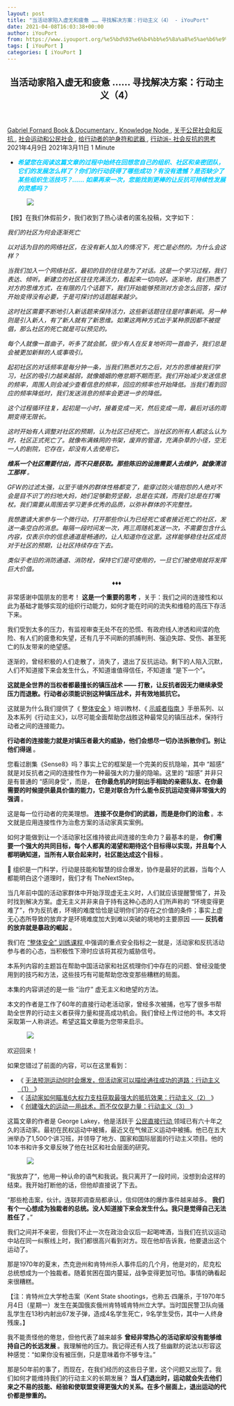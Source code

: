 ```yaml
---
layout: post
title: "当活动家陷入虚无和疲惫 …… 寻找解决方案：行动主义（4） - iYouPort"
date: 2021-04-08T16:03:38+00:00
author: iYouPort
from: https://www.iyouport.org/%e5%bd%93%e6%b4%bb%e5%8a%a8%e5%ae%b6%e9%99%b7%e5%85%a5%e8%99%9a%e6%97%a0%e5%92%8c%e7%96%b2%e6%83%ab-%e5%af%bb%e6%89%be%e8%a7%a3%e5%86%b3%e6%96%b9%e6%a1%88%ef%bc%9a%e8%a1%8c/
tags: [ iYouPort ]
categories: [ iYouPort ]
---
```


<article class="post-15723 post type-post status-publish format-standard has-post-thumbnail hentry category-book-documentary category-knowledge-node category-45 category-32 category-67 category-33 tag-activism tag-direct-action tag-resistance tag-social-engineering tag-technique" id="post-15723">
 <header class="entry-header">
  <h1 class="entry-title">
   当活动家陷入虚无和疲惫 …… 寻找解决方案：行动主义（4）
  </h1>
 </header>
 <div class="entry-meta">
  <span class="byline">
   <a href="https://www.iyouport.org/author/gabrielfornard/" rel="author" title="由Gabriel Fornard发布">
    Gabriel Fornard
   </a>
  </span>
  <span class="cat-links">
   <a href="https://www.iyouport.org/category/book-documentary/" rel="category tag">
    Book &amp; Documentary
   </a>
   ,
   <a href="https://www.iyouport.org/category/knowledge-node/" rel="category tag">
    Knowledge Node
   </a>
   ,
   <a href="https://www.iyouport.org/category/%e5%85%b3%e4%ba%8e%e5%85%ac%e6%b0%91%e7%a4%be%e4%bc%9a%e5%92%8c%e5%8f%8d%e6%8a%97/" rel="category tag">
    关于公民社会和反抗
   </a>
   ,
   <a href="https://www.iyouport.org/category/%e7%a4%be%e4%bc%9a%e8%bf%90%e5%8a%a8%e5%92%8c%e5%85%ac%e6%b0%91%e7%a4%be%e4%bc%9a/" rel="category tag">
    社会运动和公民社会
   </a>
   ,
   <a href="https://www.iyouport.org/category/%e7%bb%99%e8%a1%8c%e5%8a%a8%e8%80%85%e7%9a%84%e6%8a%a4%e8%ba%ab%e7%ac%a6%e5%92%8c%e6%ad%a6%e5%99%a8/" rel="category tag">
    给行动者的护身符和武器
   </a>
   ,
   <a href="https://www.iyouport.org/category/%e8%a1%8c%e5%8a%a8%e6%b4%be-%e7%a4%be%e4%bc%9a%e5%8f%8d%e6%8a%97%e7%9a%84%e6%80%9d%e8%80%83/" rel="category tag">
    行动派- 社会反抗的思考
   </a>
  </span>
  <span class="published-on">
   <time class="entry-date published" datetime="2021-04-09T00:03:38+08:00">
    2021年4月9日
   </time>
   <time class="updated" datetime="2021-03-11T17:19:54+08:00">
    2021年3月11日
   </time>
  </span>
  <span class="word-count">
   1 Minute
  </span>
 </div>
 <div class="entry-content">
  <ul>
   <li class="graf graf--p">
    <span style="color: #00ccff;">
     <em>
      <strong>
       希望您在阅读这篇文章的过程中始终在回想您自己的组织、社区和亲密团队，它们的发展怎么样了？你们的行动获得了哪些成功？有没有遗憾？是否缺少了某些组织生活技巧？…… 如果再来一次，您能找到更棒的让反抗可持续性发展的灵感吗？
      </strong>
     </em>
    </span>
   </li>
  </ul>
  <figure class="graf graf--figure">
   <img class="graf-image aligncenter jetpack-lazy-image" data-height="667" data-image-id="0*9wqk1vlBnDVxT3y3" data-lazy-src="https://cdn-images-1.medium.com/max/1067/0*9wqk1vlBnDVxT3y3?is-pending-load=1" data-width="1000" src="https://cdn-images-1.medium.com/max/1067/0*9wqk1vlBnDVxT3y3" srcset="data:image/gif;base64,R0lGODlhAQABAIAAAAAAAP///yH5BAEAAAAALAAAAAABAAEAAAIBRAA7"/>
   <noscript>
    <img class="graf-image aligncenter" data-height="667" data-image-id="0*9wqk1vlBnDVxT3y3" data-width="1000" src="https://cdn-images-1.medium.com/max/1067/0*9wqk1vlBnDVxT3y3"/>
   </noscript>
  </figure>
  <p class="graf graf--p">
   【按】在我们休假前夕，我们收到了热心读者的匿名投稿，文字如下：
  </p>
  <p class="graf graf--p">
   <em class="markup--em markup--p-em">
    我们的社区为何会逐渐死亡
   </em>
  </p>
  <p class="graf graf--p">
   <em class="markup--em markup--p-em">
    以对话为目的的网络社区，在没有新人加入的情况下，死亡是必然的。为什么会这样？
   </em>
  </p>
  <p class="graf graf--p">
   <em class="markup--em markup--p-em">
    当我们加入一个网络社区，最初的目的往往是为了对话。这是一个学习过程，我们表达、倾听。新建立的社区往往充满活力，看起来一切向好。逐渐地，我们熟悉了对方的思维方式，在有限的几个话题下，我们开始能够预测对方会怎么回答，探讨开始变得没有必要，于是可探讨的话题越来越少。
   </em>
  </p>
  <p class="graf graf--p">
   <em class="markup--em markup--p-em">
    这时社区需要不断地引入新话题来保持活力，这些新话题往往是时事新闻。另一种则是引入新人，有了新人就有了新思维。如果这两种方式出于某种原因都不被提倡，那么社区的死亡就是可以预见的。
   </em>
  </p>
  <p class="graf graf--p">
   <em class="markup--em markup--p-em">
    每个人就像一首曲子，听多了就会腻，很少有人在反复地听同一首曲子，我们总是会被更加新鲜的人或事吸引。
   </em>
  </p>
  <p class="graf graf--p">
   <em class="markup--em markup--p-em">
    起初社区的对话频率是每分钟一条，当我们熟悉对方之后，对方的思维被我们学习，社区的吸引力越来越弱，就像婚姻的倦怠期不期而至。我们开始减少发送信息的频率，周围人则会减少查看信息的频率，回应的频率也开始降低。当我们看到回应的频率降低时，我们发送消息的频率会更进一步的降低。
   </em>
  </p>
  <p class="graf graf--p">
   <em class="markup--em markup--p-em">
    这个过程循环往复，起初是一小时，接着变成一天，然后变成一周，最后对话的周期变得无限长。
   </em>
  </p>
  <p class="graf graf--p">
   <em class="markup--em markup--p-em">
    这时开始有人调整对社区的预期，认为社区已经死亡。当社区的所有人都这么认为时，社区正式死亡了。就像布满蛛网的书架，废弃的管道，充满杂草的小径，空无一人的剧院，它存在，却没有人去使用它。
   </em>
  </p>
  <p class="graf graf--p">
   <strong class="markup--strong markup--p-strong">
    <em class="markup--em markup--p-em">
     维系一个社区需要付出，而不只是获取。那些陈旧的设施需要人去维护，就像清洁工那样
    </em>
   </strong>
   <em class="markup--em markup--p-em">
    。
   </em>
  </p>
  <p class="graf graf--p">
   <em class="markup--em markup--p-em">
    GFW的过滤太强，以至于墙外的群体性格都变了，能穿过防火墙抱怨的人绝对不会是目不识丁的扫地大妈，她们足够勤劳坚毅，总是在实践，而我们总是在打嘴杖。我们需要从周围去学习更多优秀的品质，以弥补群体的不完整性。
   </em>
  </p>
  <p class="graf graf--p">
   <em class="markup--em markup--p-em">
    我想邀请大家参与一个微行动，打开那些你认为已经死亡或者接近死亡的社区，发送一条空白的消息。每隔一段时间发一次，两三周随机发送一次，不需要包含什么内容，仅表示你的信息通道是畅通的，让人知道你在这里。这样能够稳住社区成员对于社区的预期，让社区持续存在下去。
   </em>
  </p>
  <p class="graf graf--p">
   <em class="markup--em markup--p-em">
    类似于老旧的消防通道、消防栓，保持它们是可使用的，一旦它们被使用就将发挥巨大价值。
   </em>
  </p>
  <p class="graf graf--p" style="text-align: center;">
   ♦️♦️♦️
  </p>
  <p class="graf graf--p">
   非常感谢中国朋友的思考！
   <strong class="markup--strong markup--p-strong">
    这是一个重要的思考
   </strong>
   ，关于：我们之间的连接性和以此为基础才能够实现的组织行动能力，如何才能在时间的流失和维稳的高压下存活下来。
  </p>
  <p class="graf graf--p">
   我们受到太多的压力，有监视审查无处不在的恐慌、有政府线人渗透和间谍的危险、有人们的疲惫和失望，还有几乎不间断的抓捕判刑、强迫失踪、受伤、甚至死亡的队友带来的绝望感。
  </p>
  <p class="graf graf--p">
   逐渐的，曾经积极的人们走散了，消失了，退出了反抗运动。剩下的人陷入沉默，人们不知道接下来会发生什么，不知道谁值得信任，不知道谁 “是下一个”。
  </p>
  <p class="graf graf--p">
   <strong class="markup--strong markup--p-strong">
    这就是全世界的当权者都最擅长的镇压战术 —— 打散，让反抗者因无力继续承受压力而退散。行动者必须能识别这种镇压战术，并有效地抵抗它。
   </strong>
  </p>
  <p class="graf graf--p">
   这就是为什么我们提供了《
   <a href="https://www.iyouport.org/%e6%8a%97%e8%ae%ae%e4%b8%ad%e8%b0%a8%e9%98%b2%e5%b8%b8%e8%a7%81%e5%8d%b1%e9%99%a9%ef%bc%9a%e6%95%b4%e4%bd%93%e5%ae%89%e5%85%a8%ef%bc%8811%ef%bc%89-%e5%8d%8f%e4%bd%9c%e5%92%8c%e4%ba%92%e5%8a%a9/">
    整体安全
   </a>
   》培训教材、《
   <a href="https://www.iyouport.org/%e8%84%91%e8%a2%8b%e6%98%af%e4%ba%ba%e6%9c%80%e5%a4%a7%e7%9a%84%e5%bc%b1%e7%82%b9-%e4%ba%86%e8%a7%a3%e5%a4%b4%e7%9b%94%e5%92%8c%e4%bd%bf%e7%94%a8%e6%8a%80%e5%b7%a7%ef%bc%9a%e7%a4%ba%e5%a8%81/" rel="noopener" target="_blank">
    示威者指南
   </a>
   》手册系列、以及本系列《行动主义》，以尽可能全面帮助您战胜这种最常见的镇压战术，保持行动者之间的连接能力。
  </p>
  <p class="graf graf--p">
   <strong class="markup--strong markup--p-strong">
    行动者的连接能力就是对镇压者最大的威胁，他们会想尽一切办法拆散你们。别让他们得逞
   </strong>
   。
  </p>
  <p class="graf graf--p">
   您看过剧集《Sense8》吗？事实上它的框架是一个完美的反抗隐喻，其中 “超感” 就是对反抗者之间的连接性作为一种最强大的力量的隐喻。这里的 “超感” 并非只是有普通的 “感同身受”，而是，
   <strong class="markup--strong markup--p-strong">
    在你最危机的时刻出手相助的亲密队友、在你最需要的时候提供最具价值的能力，它是对联合为什么能令反抗运动变得非常强大的强调
   </strong>
   。
  </p>
  <p class="graf graf--p">
   这是每一位行动者的完美理想。
   <strong class="markup--strong markup--p-strong">
    连接不仅是你们的武器，而是是你们的治愈
   </strong>
   。本文就是应用连接性作为治愈方案的活动家真实案例。
  </p>
  <p class="graf graf--p">
   如何才能做到让一个活动家社区维持彼此间连接的生命力？最基本的是，
   <strong class="markup--strong markup--p-strong">
    你们需要一个强大的共同目标，每个人都真的渴望和期待这个目标得以实现，并且每个人都明确知道，当所有人联合起来时，社区能达成这个目标
   </strong>
   。
  </p>
  <p class="graf graf--p">
   📌 组织是一门科学，行动是技能和智慧的综合爆发，协作是最好的武器，当每个人都能明白这个道理时，我们才有 TheNextStep。
  </p>
  <p class="graf graf--p">
   当几年前中国的活动家群体中开始浮现虚无主义时，人们就应该提醒警惕了，并及时找到解决方案。虚无主义并非来自于持有这种心态的人们所声称的 “环境变得更难了”，作为反抗者，环境的难度恰恰是证明你们的存在之价值的条件；事实上虚无心态所导致的放弃才是环境难度加大到难以突破的境地的主要原因 ——
   <strong class="markup--strong markup--p-strong">
    反抗者的放弃就是暴政的崛起
   </strong>
   。
  </p>
  <p>
   我们在
   <a class="markup--anchor markup--p-anchor" data-href="https://www.iyouport.org/%e6%8a%97%e8%ae%ae%e4%b8%ad%e8%b0%a8%e9%98%b2%e5%b8%b8%e8%a7%81%e5%8d%b1%e9%99%a9%ef%bc%9a%e6%95%b4%e4%bd%93%e5%ae%89%e5%85%a8%ef%bc%8811%ef%bc%89-%e5%8d%8f%e4%bd%9c%e5%92%8c%e4%ba%92%e5%8a%a9/" href="https://www.iyouport.org/%e6%8a%97%e8%ae%ae%e4%b8%ad%e8%b0%a8%e9%98%b2%e5%b8%b8%e8%a7%81%e5%8d%b1%e9%99%a9%ef%bc%9a%e6%95%b4%e4%bd%93%e5%ae%89%e5%85%a8%ef%bc%8811%ef%bc%89-%e5%8d%8f%e4%bd%9c%e5%92%8c%e4%ba%92%e5%8a%a9/" rel="noopener" target="_blank">
    “整体安全” 训练课程
   </a>
   中强调的重点安全指标之一就是，活动家和反抗活动参与者的心态，当积极性下滑时应该将其视为威胁信号。
  </p>
  <p class="graf graf--p">
   本系列内容的主题旨在帮助中国活动家和社区梳理你们中存在的问题、曾经没能使用到的技巧和方法，这些技巧有可能帮助您改变那些糟糕的局面。
  </p>
  <p class="graf graf--p">
   本集的内容讲述的是一些 “治疗” 虚无主义和绝望的方法。
  </p>
  <p class="graf graf--p">
   本文的作者是工作了60年的直接行动老活动家，曾经多次被捕，也写了很多书帮助全世界的行动主义者获得力量和提高成功机会。我们曾经上传过他的书。本文将采取第一人称讲述。希望这篇文章能为您带来启示。
  </p>
  <figure class="graf graf--figure">
   <img class="graf-image aligncenter jetpack-lazy-image" data-height="667" data-image-id="0*PTT6OLZP79q65cOx" data-lazy-src="https://cdn-images-1.medium.com/max/1067/0*PTT6OLZP79q65cOx?is-pending-load=1" data-width="1000" src="https://cdn-images-1.medium.com/max/1067/0*PTT6OLZP79q65cOx" srcset="data:image/gif;base64,R0lGODlhAQABAIAAAAAAAP///yH5BAEAAAAALAAAAAABAAEAAAIBRAA7"/>
   <noscript>
    <img class="graf-image aligncenter" data-height="667" data-image-id="0*PTT6OLZP79q65cOx" data-width="1000" src="https://cdn-images-1.medium.com/max/1067/0*PTT6OLZP79q65cOx"/>
   </noscript>
  </figure>
  <p class="graf graf--p">
   欢迎回来！
  </p>
  <p class="graf graf--p">
   如果您错过了前面的内容，可以在这里看到：
  </p>
  <ul class="postList">
   <li class="graf graf--li">
    《
    <a class="markup--anchor markup--li-anchor" data-href="https://www.iyouport.org/%e6%97%a0%e6%b3%95%e9%a2%84%e6%b5%8b%e8%bf%90%e5%8a%a8%e4%bd%95%e6%97%b6%e4%bc%9a%e7%88%86%e5%8f%91%ef%bc%8c%e4%bd%86%e6%b4%bb%e5%8a%a8%e5%ae%b6%e5%8f%af%e4%bb%a5%e6%8f%8f%e7%bb%98%e9%80%9a%e5%be%80/" href="https://www.iyouport.org/%e6%97%a0%e6%b3%95%e9%a2%84%e6%b5%8b%e8%bf%90%e5%8a%a8%e4%bd%95%e6%97%b6%e4%bc%9a%e7%88%86%e5%8f%91%ef%bc%8c%e4%bd%86%e6%b4%bb%e5%8a%a8%e5%ae%b6%e5%8f%af%e4%bb%a5%e6%8f%8f%e7%bb%98%e9%80%9a%e5%be%80/" rel="noopener" target="_blank">
     无法预测运动何时会爆发，但活动家可以描绘通往成功的道路：行动主义（1）
    </a>
    》
   </li>
   <li class="graf graf--li">
    《
    <a class="markup--anchor markup--li-anchor" data-href="https://www.iyouport.org/%e6%b4%bb%e5%8a%a8%e5%ae%b6%e5%a6%82%e4%bd%95%e7%9e%84%e5%87%866%e5%a4%a7%e6%9d%83%e5%8a%9b%e6%94%af%e6%9f%b1%e8%8e%b7%e5%8f%96%e6%9c%80%e5%bc%ba%e5%a4%a7%e7%9a%84%e6%8a%b5%e6%8a%97%e6%95%88%e6%9e%9c/" href="https://www.iyouport.org/%e6%b4%bb%e5%8a%a8%e5%ae%b6%e5%a6%82%e4%bd%95%e7%9e%84%e5%87%866%e5%a4%a7%e6%9d%83%e5%8a%9b%e6%94%af%e6%9f%b1%e8%8e%b7%e5%8f%96%e6%9c%80%e5%bc%ba%e5%a4%a7%e7%9a%84%e6%8a%b5%e6%8a%97%e6%95%88%e6%9e%9c/" rel="noopener" target="_blank">
     活动家如何瞄准6大权力支柱获取最强大的抵抗效果：行动主义（2）
    </a>
    》
   </li>
   <li class="graf graf--li">
    《
    <a class="markup--anchor markup--li-anchor" data-href="https://www.iyouport.org/%e5%88%9b%e5%bb%ba%e5%bc%ba%e5%a4%a7%e7%9a%84%e8%bf%90%e5%8a%a8%e2%80%8a-%e2%80%8a%e7%94%a8%e6%88%98%e6%9c%af%ef%bc%8c%e8%80%8c%e4%b8%8d%e4%bb%85%e4%bb%85%e6%98%af%e5%8a%9b%e9%87%8f%ef%bc%9a%e8%a1%8c/" href="https://www.iyouport.org/%e5%88%9b%e5%bb%ba%e5%bc%ba%e5%a4%a7%e7%9a%84%e8%bf%90%e5%8a%a8%e2%80%8a-%e2%80%8a%e7%94%a8%e6%88%98%e6%9c%af%ef%bc%8c%e8%80%8c%e4%b8%8d%e4%bb%85%e4%bb%85%e6%98%af%e5%8a%9b%e9%87%8f%ef%bc%9a%e8%a1%8c/" rel="noopener" target="_blank">
     创建强大的运动 — 用战术，而不仅仅是力量：行动主义（3）
    </a>
    》
   </li>
  </ul>
  <p class="graf graf--p">
   这篇文章的作者是 George Lakey，他是活跃于
   <a class="markup--anchor markup--p-anchor" data-href="https://start.me/p/1kod2L/iyp-direct-action-5" href="https://start.me/p/1kod2L/iyp-direct-action-5" rel="noopener" target="_blank">
    公民直接行动
   </a>
   领域已有六十年之久的活动家。最初在民权运动中被捕，最近又在气候正义运动中被捕。他已在五大洲举办了1,500个讲习班，并领导了地方、国家和国际层面的行动主义项目。他的10本书和许多文章反映了他在社区和社会层面的研究。
  </p>
  <figure class="graf graf--figure">
   <img class="graf-image aligncenter jetpack-lazy-image" data-height="1026" data-image-id="1*EIAjWloNiaDGiSbWGteQAg.png" data-lazy-src="https://i1.wp.com/cdn-images-1.medium.com/max/1067/1*EIAjWloNiaDGiSbWGteQAg.png?w=1100&amp;is-pending-load=1#038;ssl=1" data-recalc-dims="1" data-width="1326" src="https://i1.wp.com/cdn-images-1.medium.com/max/1067/1*EIAjWloNiaDGiSbWGteQAg.png?w=1100&amp;ssl=1" srcset="data:image/gif;base64,R0lGODlhAQABAIAAAAAAAP///yH5BAEAAAAALAAAAAABAAEAAAIBRAA7"/>
   <noscript>
    <img class="graf-image aligncenter" data-height="1026" data-image-id="1*EIAjWloNiaDGiSbWGteQAg.png" data-recalc-dims="1" data-width="1326" src="https://i1.wp.com/cdn-images-1.medium.com/max/1067/1*EIAjWloNiaDGiSbWGteQAg.png?w=1100&amp;ssl=1"/>
   </noscript>
  </figure>
  <p class="graf graf--p graf--startsWithDoubleQuote">
   “我放弃了”，他用一种认命的语气和我说。我只离开了一段时间，没想到会这样的结束。我开始打断他的话，但他却直接说了下去。
  </p>
  <p class="graf graf--p graf--startsWithDoubleQuote">
   “那些枪击案，伙计。连联邦调查局都承认，信仰团体的爆炸事件越来越多。
   <strong class="markup--strong markup--p-strong">
    我们有个一心想成为独裁者的总统。没人知道接下来会发生什么。我只是觉得自己无法胜任了
   </strong>
   。”
  </p>
  <p class="graf graf--p">
   我们之间并不亲密，但我们不止一次在政治会议后一起喝啤酒，当我们在抗议运动中站在同一纠察线上时，我们都很高兴看到对方。现在他却告诉我，他要退出这个运动了。
  </p>
  <p class="graf graf--p">
   那是1970年的夏末，杰克逊州和肯特州杀人事件后的几个月，他是对的，尼克松总统想成为一个独裁者。随着贫困在国内蔓延，战争变得更加可怕。事情的确看起来很糟糕。
  </p>
  <p class="graf graf--p">
   【注：肯特州立大学枪击案（Kent State shootings，也称五·四屠杀，于1970年5月4日（星期一）发生在美国俄亥俄州肯特城肯特州立大学。当时国民警卫队向骚乱学生在13秒内射出67发子弹，造成4名学生死亡，9名学生受伤，其中一人终身残废。】
  </p>
  <p class="graf graf--p">
   我不能责怪他的倦怠，但他代表了越来越多
   <strong class="markup--strong markup--p-strong">
    曾经非常热心的活动家却没有能够维持自己的长远发展
   </strong>
   。我理解他的压力。我记得还有人找了些幽默的说法以形容这种感觉：“如果你没有被压倒，只是意味着你不够专注。”
  </p>
  <p class="graf graf--p">
   那是50年前的事了，而现在，在我们经历的这些日子里，这个问题又出现了。我们如何才能维持我们的行动主义的长期发展？
   <strong class="markup--strong markup--p-strong">
    当人们退出时，运动就会失去他们来之不易的技能、经验和使联盟变得更强大的关系。在多个层面上，退出运动的代价都是惨重的。
   </strong>
  </p>
  <figure class="graf graf--figure">
   <p>
    <figure class="wp-caption aligncenter" style="width: 615px">
     <img alt="" class="graf-image jetpack-lazy-image" data-height="769" data-image-id="0*ijRNkIGjb0Rc2xOr.png" data-lazy-src="https://i0.wp.com/cdn-images-1.medium.com/max/1067/0*ijRNkIGjb0Rc2xOr.png?resize=615%2C769&amp;is-pending-load=1#038;ssl=1" data-recalc-dims="1" data-width="615" height="769" src="https://i0.wp.com/cdn-images-1.medium.com/max/1067/0*ijRNkIGjb0Rc2xOr.png?resize=615%2C769&amp;ssl=1" srcset="data:image/gif;base64,R0lGODlhAQABAIAAAAAAAP///yH5BAEAAAAALAAAAAABAAEAAAIBRAA7" width="615"/>
     <noscript>
      <img alt="" class="graf-image" data-height="769" data-image-id="0*ijRNkIGjb0Rc2xOr.png" data-recalc-dims="1" data-width="615" height="769" src="https://i0.wp.com/cdn-images-1.medium.com/max/1067/0*ijRNkIGjb0Rc2xOr.png?resize=615%2C769&amp;ssl=1" width="615"/>
     </noscript>
     <figcaption class="wp-caption-text">
      George Lakey 在70年代
     </figcaption>
    </figure>
   </p>
  </figure>
  <p class="graf graf--p">
   好消息是，1970年版的可持续发展问题
   <strong class="markup--strong markup--p-strong">
    刺激了一个渴望找到解决方案的非正式团体
   </strong>
   。经过一年的研究和发展，1971年诞生了 “新社会运动”，即MNS。MNS成为一个全国性的活动家组织，其成员支持更大规模的运动，以改变现状。
  </p>
  <p class="graf graf--p">
   组织设计中的一些因素支持了成员的弹性。我们也犯过错误，其中有一个错误足够大，最终在近20年后结束了这个组织。但值得注意的是，即使在1988年解散后，许多MNS的成员仍继续作为活动家，与后来的运动分享他们的技能和经验。
  </p>
  <p class="graf graf--p">
   利用组织形式，教授成员如何相互支持。
  </p>
  <p class="graf graf--p">
   1969–70年在伦敦常驻、在欧洲演讲和培训时，我被荷兰的活动家团体 Shalom 所吸引，
   <strong class="markup--strong markup--p-strong">
    该组织建立了一个培训中心，为自主行动团体的网络服务。
   </strong>
   当我回到美国的时候，伴随着倦怠，我也发现有新的人主动来尝试行动主义。
  </p>
  <p class="graf graf--p">
   <strong class="markup--strong markup--p-strong">
    📌 我把一些60年代运动的老兵和几个不同的年轻活动家集群拉到了一起。我们的邀请是为了探索一个团体的成分，这个团体可以进行激进的行动，同时支持成员的可持续性。我们意识到，培训将是关键，因为它可以培养能力和技巧，从而减少不知所措。
   </strong>
  </p>
  <p class="graf graf--p">
   我们的第一个决定是采纳长期活动家 George 和 Lillian Willoughby 的建议，
   <strong class="markup--strong markup--p-strong">
    将培训与合作生活放在一起，在一个中心进行
   </strong>
   。在一个支持性的社区里一起学习，
   <strong class="markup--strong markup--p-strong">
    可以通过反复强调 “这不是你的问题，而是我们共同的问题” 来处理焦虑。我们一起学习，就能改变现状。
   </strong>
  </p>
  <p class="graf graf--p">
   📌 另一种体验这种支持的方式是通过任务集体（如果成员得到培训的话）。因为我们可以邀请全国各地的任务集体组成一个网络，开展行动，并且 — — 如果人们选择的话 — —
   <strong class="markup--strong markup--p-strong">
    大家一起生活
   </strong>
   ，我们认为 Shalom 的结构很适合我们。我们还期望费城基地（或者用今天的话说是 “中心”）能达到临界质量，然后它可以提供培训资源，支持网络中的每个人。
  </p>
  <p class="graf graf--p">
   我们在费城找到了一个便宜的社区，可以买下和租下维多利亚式的大房子进行
   <strong class="markup--strong markup--p-strong">
    合作式居住
   </strong>
   ，一栋房子里有6–10个人。我们的五间集体房屋迅速增加到10间，然后稳定在15间左右。
  </p>
  <p class="graf graf--p">
   📌 日常开支、托儿、做饭、清洁、维修等，都由每个家庭分担。这样一来个人的收入需求就急剧下降了。把生活费降下来，意味着大多数人只做兼职工作就可以赚取足够的收入，
   <strong class="markup--strong markup--p-strong">
    把剩下的时间留给组织运动的工作
   </strong>
   。
  </p>
  <p class="graf graf--p">
   这是一种自创 “基本收入” 的行动主义社区实践。下图中是一套书籍，可以在这里下载：
   <a class="markup--anchor markup--p-anchor" data-href="https://www.patreon.com/posts/qu-ta-ma-de-gong-41227057" href="https://www.patreon.com/posts/qu-ta-ma-de-gong-41227057" rel="nofollow noopener" target="_blank">
    https://www.patreon.com/posts/qu-ta-ma-de-gong-41227057
   </a>
  </p>
  <figure class="graf graf--figure">
   <img class="graf-image aligncenter jetpack-lazy-image" data-height="3605" data-image-id="1*k-uutLyzhiJWZcNddI_UPQ.png" data-lazy-src="https://i2.wp.com/cdn-images-1.medium.com/max/1067/1*k-uutLyzhiJWZcNddI_UPQ.png?w=1100&amp;is-pending-load=1#038;ssl=1" data-recalc-dims="1" data-width="1100" src="https://i2.wp.com/cdn-images-1.medium.com/max/1067/1*k-uutLyzhiJWZcNddI_UPQ.png?w=1100&amp;ssl=1" srcset="data:image/gif;base64,R0lGODlhAQABAIAAAAAAAP///yH5BAEAAAAALAAAAAABAAEAAAIBRAA7"/>
   <noscript>
    <img class="graf-image aligncenter" data-height="3605" data-image-id="1*k-uutLyzhiJWZcNddI_UPQ.png" data-recalc-dims="1" data-width="1100" src="https://i2.wp.com/cdn-images-1.medium.com/max/1067/1*k-uutLyzhiJWZcNddI_UPQ.png?w=1100&amp;ssl=1"/>
   </noscript>
  </figure>
  <p class="graf graf--p">
   📌 轻松易得的社交创造了一个
   <strong class="markup--strong markup--p-strong">
    自然的支持性的环境
   </strong>
   ，我们引进了一种
   <strong class="markup--strong markup--p-strong">
    同伴咨询方法
   </strong>
   ，解决了个人主义者试图合作时不可避免的问题。
  </p>
  <p class="graf graf--p">
   我们把我们的培训社区安置在费城一个高流动率的中产阶级和工人阶级街区，一些房地产商在我们不知情的情况下，计划把这里变成贫民窟。我们的社区组织成功地拯救了这个街区。事实上，我们当年创办的两个街区机构
   <strong class="markup--strong markup--p-strong">
    在50年后仍然在蓬勃发展
   </strong>
   。研究者 Andrew Cornell 在他的
   <a class="markup--anchor markup--p-anchor" data-href="https://www.goodreads.com/book/show/10771154-oppose-and-propose" href="https://www.goodreads.com/book/show/10771154-oppose-and-propose" rel="noopener" target="_blank">
    “反对与提议：新社会运动的教训”
   </a>
   一书中生动地展现了MNS的形象。
  </p>
  <h3 class="graf graf--p">
   <span style="color: #339966;">
    <strong class="markup--strong markup--p-strong">
     一个团队或集体的联盟网络
    </strong>
   </span>
  </h3>
  <p class="graf graf--p">
   MNS从基本型的结构变成了一个
   <strong class="markup--strong markup--p-strong">
    横向的集体网络
   </strong>
   。📌 每一个集体都是一个面对面的小组，专注于一个项目，例如一个集体组织直接行动封锁运动，促使码头工人工会罢工，声援受苦的人民；另一个集体组织了一个邻里安全计划，让我们和邻居并肩应对犯罪激增；第三个集体为全国网络做外联和沟通工作，第四个集体创办并经营 “新社会出版社”（如今仍在继续，独立运作）。还有许多其他的集体；
   <strong class="markup--strong markup--p-strong">
    每个集体一旦同意非暴力直接行动革命的整体概念的基本内容，就会自主地进行自己的工作。
   </strong>
  </p>
  <p class="graf graf--p">
   【注：这里的 “集体” 就是我们在
   <a class="markup--anchor markup--p-anchor" data-href="https://www.iyouport.org/%e6%82%a8%e9%9c%80%e8%a6%81%e7%9c%9f%e6%ad%a3%e7%9a%84-%e8%87%aa%e5%b7%b1%e4%ba%ba%ef%bc%9a%e6%95%b4%e4%bd%93%e5%ae%89%e5%85%a8%ef%bc%889%ef%bc%89-%e8%bf%9b%e5%85%a5%e6%88%98%e6%96%97%e7%8a%b6/" href="https://www.iyouport.org/%e6%82%a8%e9%9c%80%e8%a6%81%e7%9c%9f%e6%ad%a3%e7%9a%84-%e8%87%aa%e5%b7%b1%e4%ba%ba%ef%bc%9a%e6%95%b4%e4%bd%93%e5%ae%89%e5%85%a8%ef%bc%889%ef%bc%89-%e8%bf%9b%e5%85%a5%e6%88%98%e6%96%97%e7%8a%b6/" rel="noopener" target="_blank">
    “整体安全” 系列中建议的 “亲密团体”
   </a>
   】
  </p>
  <p class="graf graf--p">
   在MNS网络建立之后，新的集体申请不断加入，
   <strong class="markup--strong markup--p-strong">
    这就涉及到对话，以明确这个集体网络特征的中心共识
   </strong>
   。其中一个期望是，📌 当其中一个集体遇到困难时，其他集体的成员都愿意 “相互支持”。
  </p>
  <p class="graf graf--p">
   在我们的设计中，
   <strong class="markup--strong markup--p-strong">
    给予和接受支持是维持活动家战斗力的另一个要素
   </strong>
   。受20世纪初 Wobblies 的启发，MNS创造了一种 “输电网”，当一个集体出现问题时，其他成员就会前来输送能量。
  </p>
  <p class="graf graf--p">
   一个人成为MNS成员的唯一途径就是成为一个集体的成员。非成员以多种方式与MNS成员互动，包括住进合作社的家庭、加入合作社、参加众多的聚会、唱歌和其他社交生活。不过，在MNS决策中的发言权还是保留给那些属于相互负责的集体组织的成员。
  </p>
  <p class="graf graf--p">
   📌 这一部分的结构设计是关键。
   <strong class="markup--strong markup--p-strong">
    该组织对成员负责，而成员本身也对与他们合作最密切的人负责
   </strong>
   。这一特点提高了可靠性，从而最大限度地提高了
   <a class="markup--anchor markup--p-anchor" data-href="https://www.iyouport.org/%e6%8a%97%e8%ae%ae%e4%b8%ad%e8%b0%a8%e9%98%b2%e5%b8%b8%e8%a7%81%e5%8d%b1%e9%99%a9%ef%bc%9a%e6%95%b4%e4%bd%93%e5%ae%89%e5%85%a8%ef%bc%8811%ef%bc%89-%e5%8d%8f%e4%bd%9c%e5%92%8c%e4%ba%92%e5%8a%a9/" href="https://www.iyouport.org/%e6%8a%97%e8%ae%ae%e4%b8%ad%e8%b0%a8%e9%98%b2%e5%b8%b8%e8%a7%81%e5%8d%b1%e9%99%a9%ef%bc%9a%e6%95%b4%e4%bd%93%e5%ae%89%e5%85%a8%ef%bc%8811%ef%bc%89-%e5%8d%8f%e4%bd%9c%e5%92%8c%e4%ba%92%e5%8a%a9/" rel="noopener" target="_blank">
    安全性
   </a>
   和
   <a class="markup--anchor markup--p-anchor" data-href="https://www.iyouport.org/%e4%b8%ba%e4%bb%80%e4%b9%88%e6%88%91%e4%bb%ac%e4%ba%92%e4%b8%8d%e4%bf%a1%e4%bb%bb%ef%bc%9f/" href="https://www.iyouport.org/%e4%b8%ba%e4%bb%80%e4%b9%88%e6%88%91%e4%bb%ac%e4%ba%92%e4%b8%8d%e4%bf%a1%e4%bb%bb%ef%bc%9f/" rel="noopener" target="_blank">
    互信
   </a>
   ，这反过来又减少了焦虑和倦怠。
  </p>
  <p class="graf graf--p">
   最大限度地
   <a class="markup--anchor markup--p-anchor" data-href="https://www.iyouport.org/%e4%bb%96%e4%bb%ac%e4%b8%ba%e4%bb%80%e4%b9%88%e5%a6%82%e6%ad%a4%e7%8c%96%e7%8b%82%ef%bc%9f%e5%9b%a0%e4%b8%ba%e4%bd%a0%e4%bb%ac%e4%ba%92%e4%b8%8d%e4%bf%a1%e4%bb%bb/" href="https://www.iyouport.org/%e4%bb%96%e4%bb%ac%e4%b8%ba%e4%bb%80%e4%b9%88%e5%a6%82%e6%ad%a4%e7%8c%96%e7%8b%82%ef%bc%9f%e5%9b%a0%e4%b8%ba%e4%bd%a0%e4%bb%ac%e4%ba%92%e4%b8%8d%e4%bf%a1%e4%bb%bb/" rel="noopener" target="_blank">
    提高信任的可靠性
   </a>
   ，也使得内部冲突对成员来说是安全的，因为内部冲突是确保学习曲线稳健的关键。我们相信，当积极人士体验到自己是在积极学习和成长时，他们就不太可能倦怠了。
  </p>
  <p class="graf graf--p">
   为了加强学习，我们在MNS中建立了持续评估和反馈的期望。一个工作集体经常邀请一位主持人来
   <strong class="markup--strong markup--p-strong">
    帮助他们反思他们的工作
   </strong>
   ，包括他们的团队合作中的问题。个人有时会邀请其他人与他们见面，
   <strong class="markup--strong markup--p-strong">
    帮助他们反思个人成长中的问题。
   </strong>
  </p>
  <p class="graf graf--p">
   当我得了一种预计会要我命的癌症时，我就采用了这种方法；我的MNS成员支持小组来帮助我诚实地审视我的生活，并使自己有能力治愈。
  </p>
  <figure class="graf graf--figure">
   <p>
    <figure class="wp-caption aligncenter" style="width: 518px">
     <img alt="" class="graf-image jetpack-lazy-image" data-height="702" data-image-id="0*haW2pvm5d78_L5Z_.png" data-lazy-src="https://i1.wp.com/cdn-images-1.medium.com/max/1067/0*haW2pvm5d78_L5Z_.png?resize=518%2C702&amp;is-pending-load=1#038;ssl=1" data-recalc-dims="1" data-width="518" height="702" src="https://i1.wp.com/cdn-images-1.medium.com/max/1067/0*haW2pvm5d78_L5Z_.png?resize=518%2C702&amp;ssl=1" srcset="data:image/gif;base64,R0lGODlhAQABAIAAAAAAAP///yH5BAEAAAAALAAAAAABAAEAAAIBRAA7" width="518"/>
     <noscript>
      <img alt="" class="graf-image" data-height="702" data-image-id="0*haW2pvm5d78_L5Z_.png" data-recalc-dims="1" data-width="518" height="702" src="https://i1.wp.com/cdn-images-1.medium.com/max/1067/0*haW2pvm5d78_L5Z_.png?resize=518%2C702&amp;ssl=1" width="518"/>
     </noscript>
     <figcaption class="wp-caption-text">
      1977年7月发行的《社区》杂志，内容涉及新社会运动。
     </figcaption>
    </figure>
   </p>
  </figure>
  <h3 class="graf graf--p">
   <span style="color: #339966;">
    <strong class="markup--strong markup--p-strong">
     协作式学习
    </strong>
   </span>
  </h3>
  <p class="graf graf--p">
   📌 MNS有一个口号：“我们需要知道的大部分东西，我们还没有学会”。我们发现，
   <strong class="markup--strong markup--p-strong">
    这有助于支持认真学习、培训，也有助于可持续性
   </strong>
   。当我们的表现不能完全满足需求和期望时，焦头烂额中可能就会放弃自己。成员们发现，
   <strong class="markup--strong markup--p-strong">
    这个口号蕴含着宽恕。
   </strong>
  </p>
  <p class="graf graf--p">
   与高中和大学的个人主义学习不同，
   <strong class="markup--strong markup--p-strong">
    MNS的
   </strong>
   <a class="markup--anchor markup--p-anchor" data-href="https://www.iyouport.org/%e8%a2%ab%e5%8e%8b%e8%bf%ab%e8%80%85%e7%9a%84%e6%95%99%e8%82%b2%e5%ad%a6%ef%bc%8c%e5%92%8c%e9%ab%98%e7%ba%a7%e4%bc%a0%e5%8d%95/" href="https://www.iyouport.org/%e8%a2%ab%e5%8e%8b%e8%bf%ab%e8%80%85%e7%9a%84%e6%95%99%e8%82%b2%e5%ad%a6%ef%bc%8c%e5%92%8c%e9%ab%98%e7%ba%a7%e4%bc%a0%e5%8d%95/" rel="noopener" target="_blank">
    <strong class="markup--strong markup--p-strong">
     学习方式
    </strong>
   </a>
   <strong class="markup--strong markup--p-strong">
    是协作式的
   </strong>
   。成员们自己报名参加宏观分析研讨会的其中一个小组，研究影响我们成功机会的大力量。宏观分析研讨会主要是由 Bill Moyer 发起的，他在马丁·路德·金的联盟网络中看到了宏观层面对活动家的重要性，以及通过MNS进一步提高能力的方法。
  </p>
  <p class="graf graf--p">
   <strong class="markup--strong markup--p-strong">
    📌 MNS的变革理论是通过放弃单一的典型活动家对分析问题的关注来支持可持续性发展
   </strong>
   。我们的选择是A/V/S：分析、愿景和战略。对愿景的强调使我们与奥林匹克运动员的教练保持一致。
   <a class="markup--anchor markup--p-anchor" data-href="https://www.iyouport.org/%e7%9f%a5%e5%b7%b1%e7%9f%a5%e5%bd%bc%ef%bc%8c%e6%98%af%e6%9c%89%e6%95%88%e8%a1%8c%e5%8a%a8%e7%ad%96%e5%88%92%e7%9a%84%e7%ac%ac%e4%b8%80%e6%ad%a5%ef%bc%9a%e6%95%b4%e4%bd%93%e5%ae%89%e5%85%a8%ef%bc%883/" href="https://www.iyouport.org/%e7%9f%a5%e5%b7%b1%e7%9f%a5%e5%bd%bc%ef%bc%8c%e6%98%af%e6%9c%89%e6%95%88%e8%a1%8c%e5%8a%a8%e7%ad%96%e5%88%92%e7%9a%84%e7%ac%ac%e4%b8%80%e6%ad%a5%ef%bc%9a%e6%95%b4%e4%bd%93%e5%ae%89%e5%85%a8%ef%bc%883/" rel="noopener" target="_blank">
    阐明并尽可能地实现胜利的愿景
   </a>
   。
  </p>
  <p class="graf graf--p">
   📌 同样重要的是制
   <a class="markup--anchor markup--p-anchor" data-href="https://www.iyouport.org/%e7%a1%ae%e5%ae%9a%e5%8f%98%e5%8c%96%e7%9a%84%e6%9d%a0%e6%9d%86%ef%bc%9a%e4%bf%a1%e6%81%af%e8%a1%8c%e5%8a%a8%e4%b8%bb%e4%b9%89%e6%8c%87%e5%8d%97%ef%bc%882%ef%bc%89-%e6%88%98%e7%95%a5%e6%95%88/" href="https://www.iyouport.org/%e7%a1%ae%e5%ae%9a%e5%8f%98%e5%8c%96%e7%9a%84%e6%9d%a0%e6%9d%86%ef%bc%9a%e4%bf%a1%e6%81%af%e8%a1%8c%e5%8a%a8%e4%b8%bb%e4%b9%89%e6%8c%87%e5%8d%97%ef%bc%882%ef%bc%89-%e6%88%98%e7%95%a5%e6%95%88/" rel="noopener" target="_blank">
    定一个达到目标的战略
   </a>
   。研讨会强调，如果我们要做出我们想要的改变程度，战略和愿景与分析同样重要。
  </p>
  <p class="graf graf--p">
   宏观分析研讨会教会人们如何在小团体中学习，就像MNS组织者在直接行动的情况下鼓励人群形成面对面的
   <a class="markup--anchor markup--p-anchor" data-href="https://www.iyouport.org/%e6%82%a8%e9%9c%80%e8%a6%81%e7%9c%9f%e6%ad%a3%e7%9a%84-%e8%87%aa%e5%b7%b1%e4%ba%ba%ef%bc%9a%e6%95%b4%e4%bd%93%e5%ae%89%e5%85%a8%ef%bc%889%ef%bc%89-%e8%bf%9b%e5%85%a5%e6%88%98%e6%96%97%e7%8a%b6/" href="https://www.iyouport.org/%e6%82%a8%e9%9c%80%e8%a6%81%e7%9c%9f%e6%ad%a3%e7%9a%84-%e8%87%aa%e5%b7%b1%e4%ba%ba%ef%bc%9a%e6%95%b4%e4%bd%93%e5%ae%89%e5%85%a8%ef%bc%889%ef%bc%89-%e8%bf%9b%e5%85%a5%e6%88%98%e6%96%97%e7%8a%b6/" rel="noopener" target="_blank">
    亲密团队
   </a>
   一样。
   <strong class="markup--strong markup--p-strong">
    小团体所能给予的支持程度是无可替代的。调查作战情况的军事研究人员已经吸取了这一教训 — — 面对面的小组合作是最有效的帮助士兵减少恐惧、并保持战斗力与挑战精神的方法。
   </strong>
  </p>
  <p class="graf graf--p">
   MNS成员对当时大多数活动家所能获得的培训质量都不满意，他们组成了一个培训集体，研究成人学习，阅读 Paolo Freire，从瑞典活动家和民权运动中学习经验教训，并
   <strong class="markup--strong markup--p-strong">
    创造了改善培训的体验方法
   </strong>
   。
  </p>
  <p class="graf graf--p">
   因此，培训对MNS与新兴的反核运动建立联系并施加影响，至关重要。
  </p>
  <p class="graf graf--p">
   当MNS成员与蛤壳同盟中的数千名反核活动家一起被关押在新罕布什尔州的军械库中时，他们就在那个临时监狱里为蛤壳同盟的亲密团队举办了数小时的培训课程。
  </p>
  <p class="graf graf--p">
   全国各地的培训协助草根反核运动保持草根性，并取得胜利。即使在今天，年轻的气候组织者 Leif Taranta 依然报告说，
   <strong class="markup--strong markup--p-strong">
    对蛤壳同盟的记忆使其更容易招募新的英格兰反抗者加入今天的气候正义斗争。
   </strong>
  </p>
  <p class="graf graf--p">
   【注：对于蛤壳同盟，在本系列第1集中看到《
   <a class="markup--anchor markup--p-anchor" data-href="https://www.iyouport.org/%e6%97%a0%e6%b3%95%e9%a2%84%e6%b5%8b%e8%bf%90%e5%8a%a8%e4%bd%95%e6%97%b6%e4%bc%9a%e7%88%86%e5%8f%91%ef%bc%8c%e4%bd%86%e6%b4%bb%e5%8a%a8%e5%ae%b6%e5%8f%af%e4%bb%a5%e6%8f%8f%e7%bb%98%e9%80%9a%e5%be%80/" href="https://www.iyouport.org/%e6%97%a0%e6%b3%95%e9%a2%84%e6%b5%8b%e8%bf%90%e5%8a%a8%e4%bd%95%e6%97%b6%e4%bc%9a%e7%88%86%e5%8f%91%ef%bc%8c%e4%bd%86%e6%b4%bb%e5%8a%a8%e5%ae%b6%e5%8f%af%e4%bb%a5%e6%8f%8f%e7%bb%98%e9%80%9a%e5%be%80/" rel="noopener" target="_blank">
    无法预测运动何时会爆发，但活动家可以描绘通往成功的道路：行动主义（1）
   </a>
   》】
  </p>
  <h3 class="graf graf--p">
   <span style="color: #339966;">
    <strong class="markup--strong markup--p-strong">
     压迫/解放
    </strong>
   </span>
  </h3>
  <p class="graf graf--p">
   MNS重视帮助人们从性别主义、种族主义、阶级主义和同性恋仇恨中解放出来，因为它知道，
   <strong class="markup--strong markup--p-strong">
    这些负担和其他负担会拖累我们，导致疲惫不堪；并且，在这些问题上的工作很可能会造成分裂，而且确实使一些组织分崩离析，使个人陷入困境。
   </strong>
  </p>
  <p class="graf graf--p">
   📌 MNS知道这一点，因此强调团结 — — 我们彼此之间的斗争需要承认，从根本上说，我们是盟友。
  </p>
  <p class="graf graf--p">
   即使在MNS成立的同时，女性权利运动也在加速发展，我们迅速成立了男性支持小组，协助处理女性的强大话语权，以及集体和合作生活中不可避免的性别冲突。期待压迫者群体的成员以及被压迫群体的成员能够组成支持团体，这就成为了对可持续性的支持。
  </p>
  <p class="graf graf--p">
   我们对待阶级的方法与马克思主义研究有明显的不同。MNS与广大成员的工作是
   <strong class="markup--strong markup--p-strong">
    高度体验性的
   </strong>
   — — 正如工人阶级成员喜欢说的那样，“脚踏实地”。随着我们认识的加深，我们注意到，📌 关于其他形式的压迫的权力斗争经常被阶级主义模式所破坏。其中一种表现方式就是竞争。
   <strong class="markup--strong markup--p-strong">
    “我遭受的压迫比你的更重要，我应该得到优先关注” …… 试图分裂受压迫等级的做法是可笑的，权力斗争并不是要争夺食物链的顶端。
   </strong>
  </p>
  <p class="graf graf--p">
   为了处理这种复杂性，MNS的反抗工作每次只集中在一个压迫领域上。在70年代初，性别歧视是主要工作，然后随着在这一领域取得的成果，我们用演讲、非正式的对抗、和必不可少的支持小组来解决同性恋恐惧症问题。经过艰苦的工作和可见的进展，MNS转向抵制阶级主义和种族主义。
  </p>
  <p class="graf graf--p">
   MNS愿意对冲突说 “是”，并强调加入和区别对待的价值，支
   <strong class="markup--strong markup--p-strong">
    持其成员不仅作为活动家、也作为普通人得到成长
   </strong>
   。通过每次主要关注一种压迫，成员们能够看到解放进程中的共同点和不同点，
   <strong class="markup--strong markup--p-strong">
    不仅是作为遭受虐待的人、并且作为盟友，都得到了成长，
   </strong>
   并以支持自己作为活动家的个人力量和效力的方式从伤害中恢复过来 — —
   <strong class="markup--strong markup--p-strong">
    反抗是最好的疗愈
   </strong>
   。
  </p>
  <h3 class="graf graf--p">
   <span style="color: #339966;">
    <strong class="markup--strong markup--p-strong">
     可持续发展要素
    </strong>
   </span>
  </h3>
  <p class="graf graf--p">
   📌 MNS处理了许多分歧，并试图保持一种
   <strong class="markup--strong markup--p-strong">
    对冲突友好的内部文化
   </strong>
   ，同时以高度严格的方式确定其组织任务，从而保持团结。
  </p>
  <p class="graf graf--p">
   服务于人民的运动，促进非暴力直接行动。
  </p>
  <p class="graf graf--p">
   在整个70年代和80年代，MNS一直在 “在超常发挥”。然而，
   <strong class="markup--strong markup--p-strong">
    形势在变，组织也需要不断改进自己
   </strong>
   。
  </p>
  <p class="graf graf--p">
   📌 当MNS试图改变时，我们发现自己从一开始就被我们对共识决策的承诺所牵制了。
   <strong class="markup--strong markup--p-strong">
    这种选择与试图让每个成员都获得归属感是一致的，因为我们相信，归属感有助于维持人们的斗争。然而，这一结构性因素却阻碍了必要的内部改革，由此可见，即使是极少数人也会阻碍前进的步伐
   </strong>
   。
  </p>
  <p class="graf graf--p">
   📌 一个致力于实现变革的组织的固有结构却使它不能改变其自己，这是非常矛盾的。作为推动MNS创建的人，我觉得我有责任推动它的解散，并帮助这个组织在1988年偃旗息鼓。
  </p>
  <p class="graf graf--p">
   从那时起，我就一直为我们所做的许多实验感到骄傲。在后来的组织环境中，
   <strong class="markup--strong markup--p-strong">
    我看到我们的许多设计元素运作良好，为人们提供了强有力的支持，否则他们可能会让步于无望或发现自己被内心的冲突所阻碍
   </strong>
   。我现在很想知道，MNS曾经认为的有价值的对可持续行动主义的支持，其中哪些部分会对今天重新面对这个问题的组织有借鉴价值。
  </p>
  <h3 class="graf graf--p">
   <span style="color: #339966;">
    <strong class="markup--strong markup--p-strong">
     现在就生活在革命中
    </strong>
   </span>
  </h3>
  <p class="graf graf--p">
   如果抱有很大的期望，当结果不如预期时，人们就有可能产生倦怠感。渐进主义者的解决方案是放弃大的愿望；而
   <strong class="markup--strong markup--p-strong">
    作为变革推动者，MNS的解决方案有两个部分，这两个部分都使我们与我们的愿望愿景保持着持续的连接。它们中的每一个都可能适用于现在的行动主义组织。
   </strong>
  </p>
  <p class="graf graf--p">
   📌 MNS解决方案的第一部分是
   <strong class="markup--strong markup--p-strong">
    努力采取任何可实现的步骤
   </strong>
   ，从战略上帮助建立必要的群众运动，以实现所需的制度变革。一个希望被纳入到MNS网络的新集体需要解释其工作如何增加革命的机会。我们的变革理论提供了一些例子：
   <strong class="markup--strong markup--p-strong">
    可以建立非暴力直接行动运动，可以成为革命愿景的替代机构，以及基层活动家领导力发展的培训
   </strong>
   。
  </p>
  <p class="graf graf--p">
   这些活动都不能替代所需的革命，而是作为实现革命的步骤。在每一步我们都可以宣布胜利，同时肯定这些步骤通向的地方：我们的最大愿望。
  </p>
  <p class="graf graf--p">
   📌 MNS解决方案的第二部分是 “现在就生活在革命中”。
   <strong class="markup--strong markup--p-strong">
    我们在工作和日常生活的集体现实中寻找品尝自由解放的方法
   </strong>
   。在监狱里唱歌，在聚会上跳舞，利用我们的精神实践，在被解放的关系中爱，让成员们体验到了我们期望有一天会成为每个人共同拥有的东西：在新社会的机构支持下，以尊重和平等的方式生活在一起。
  </p>
  <p class="graf graf--p">
   我记得有一次全国性的联盟网络会议，我们在午饭后聚在一起办事，照例在一圈歌声中开始。歌声一曲接一曲，斗志昂扬，有的成员手舞足蹈，穿梭其中，议程在平时守时的小组里过了一个多小时才开始，因为一圈光芒四射的面孔自发地占据了先机。
  </p>
  <p class="graf graf--p">
   <strong class="markup--strong markup--p-strong">
    当我们以一种难以言表的精神相互接触时，我们的高远志向被重新唤醒，同时也坚定了继续为未来的革命承担必要风险的决心。
   </strong>
  </p>
  <p class="graf graf--p">
   📌 希望您在阅读这篇文章的过程中始终在回想您自己的组织、社区和亲密团队，它们的发展怎么样了？你们的行动获得了哪些成功？有没有遗憾？是否缺少了某些组织生活技巧？…… 如果再来一次，您能找到更棒的让反抗可持续性发展的灵感吗？⚪️
  </p>
  <p>
   <em>
    —— 未完待续 ——
   </em>
  </p>
  <div id="atatags-1611829871-60afa19d4ef04">
  </div>
  <div class="sharedaddy sd-sharing-enabled">
   <div class="robots-nocontent sd-block sd-social sd-social-icon sd-sharing">
    <h3 class="sd-title">
     共享此文章：
    </h3>
    <div class="sd-content">
     <ul>
      <li class="share-twitter">
       <a class="share-twitter sd-button share-icon no-text" data-shared="sharing-twitter-15723" href="https://www.iyouport.org/%e5%bd%93%e6%b4%bb%e5%8a%a8%e5%ae%b6%e9%99%b7%e5%85%a5%e8%99%9a%e6%97%a0%e5%92%8c%e7%96%b2%e6%83%ab-%e5%af%bb%e6%89%be%e8%a7%a3%e5%86%b3%e6%96%b9%e6%a1%88%ef%bc%9a%e8%a1%8c/?share=twitter" rel="nofollow noopener noreferrer" target="_blank" title="点击分享到Twitter">
        <span>
        </span>
        <span class="sharing-screen-reader-text">
         点击分享到Twitter（在新窗口中打开）
        </span>
       </a>
      </li>
      <li class="share-facebook">
       <a class="share-facebook sd-button share-icon no-text" data-shared="sharing-facebook-15723" href="https://www.iyouport.org/%e5%bd%93%e6%b4%bb%e5%8a%a8%e5%ae%b6%e9%99%b7%e5%85%a5%e8%99%9a%e6%97%a0%e5%92%8c%e7%96%b2%e6%83%ab-%e5%af%bb%e6%89%be%e8%a7%a3%e5%86%b3%e6%96%b9%e6%a1%88%ef%bc%9a%e8%a1%8c/?share=facebook" rel="nofollow noopener noreferrer" target="_blank" title="点击分享到 Facebook ">
        <span>
        </span>
        <span class="sharing-screen-reader-text">
         点击分享到 Facebook （在新窗口中打开）
        </span>
       </a>
      </li>
      <li class="share-end">
      </li>
     </ul>
    </div>
   </div>
  </div>
  <div class="sharedaddy sd-block sd-like jetpack-likes-widget-wrapper jetpack-likes-widget-unloaded" data-name="like-post-frame-161182987-15723-60afa19d4f9f7" data-src="https://widgets.wp.com/likes/#blog_id=161182987&amp;post_id=15723&amp;origin=www.iyouport.org&amp;obj_id=161182987-15723-60afa19d4f9f7" id="like-post-wrapper-161182987-15723-60afa19d4f9f7">
   <h3 class="sd-title">
    赞过：
   </h3>
   <div class="likes-widget-placeholder post-likes-widget-placeholder" style="height: 55px;">
    <span class="button">
     <span>
      赞
     </span>
    </span>
    <span class="loading">
     正在加载……
    </span>
   </div>
   <span class="sd-text-color">
   </span>
   <a class="sd-link-color">
   </a>
  </div>
  <div class="jp-relatedposts" id="jp-relatedposts">
   <h3 class="jp-relatedposts-headline">
    <em>
     相关
    </em>
   </h3>
  </div>
 </div>
 <div class="entry-footer">
  <ul class="post-tags light-text">
   <li>
    Tagged
   </li>
   <li>
    <a href="https://www.iyouport.org/tag/activism/" rel="tag">
     Activism
    </a>
   </li>
   <li>
    <a href="https://www.iyouport.org/tag/direct-action/" rel="tag">
     direct action
    </a>
   </li>
   <li>
    <a href="https://www.iyouport.org/tag/resistance/" rel="tag">
     Resistance
    </a>
   </li>
   <li>
    <a href="https://www.iyouport.org/tag/social-engineering/" rel="tag">
     social engineering
    </a>
   </li>
   <li>
    <a href="https://www.iyouport.org/tag/technique/" rel="tag">
     technique
    </a>
   </li>
  </ul>
 </div>
 <div class="entry-author-wrapper">
  <div class="site-posted-on">
   <strong>
    Published
   </strong>
   <time class="entry-date published" datetime="2021-04-09T00:03:38+08:00">
    2021年4月9日
   </time>
   <time class="updated" datetime="2021-03-11T17:19:54+08:00">
    2021年3月11日
   </time>
  </div>
 </div>
</article>

